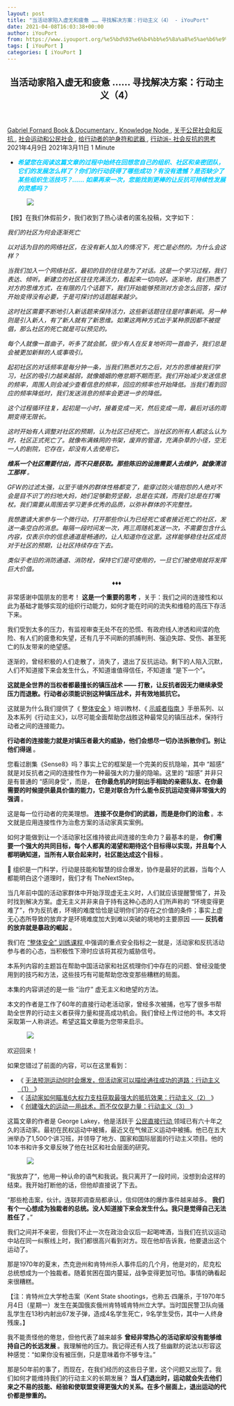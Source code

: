 ```yaml
---
layout: post
title: "当活动家陷入虚无和疲惫 …… 寻找解决方案：行动主义（4） - iYouPort"
date: 2021-04-08T16:03:38+00:00
author: iYouPort
from: https://www.iyouport.org/%e5%bd%93%e6%b4%bb%e5%8a%a8%e5%ae%b6%e9%99%b7%e5%85%a5%e8%99%9a%e6%97%a0%e5%92%8c%e7%96%b2%e6%83%ab-%e5%af%bb%e6%89%be%e8%a7%a3%e5%86%b3%e6%96%b9%e6%a1%88%ef%bc%9a%e8%a1%8c/
tags: [ iYouPort ]
categories: [ iYouPort ]
---
```


<article class="post-15723 post type-post status-publish format-standard has-post-thumbnail hentry category-book-documentary category-knowledge-node category-45 category-32 category-67 category-33 tag-activism tag-direct-action tag-resistance tag-social-engineering tag-technique" id="post-15723">
 <header class="entry-header">
  <h1 class="entry-title">
   当活动家陷入虚无和疲惫 …… 寻找解决方案：行动主义（4）
  </h1>
 </header>
 <div class="entry-meta">
  <span class="byline">
   <a href="https://www.iyouport.org/author/gabrielfornard/" rel="author" title="由Gabriel Fornard发布">
    Gabriel Fornard
   </a>
  </span>
  <span class="cat-links">
   <a href="https://www.iyouport.org/category/book-documentary/" rel="category tag">
    Book &amp; Documentary
   </a>
   ,
   <a href="https://www.iyouport.org/category/knowledge-node/" rel="category tag">
    Knowledge Node
   </a>
   ,
   <a href="https://www.iyouport.org/category/%e5%85%b3%e4%ba%8e%e5%85%ac%e6%b0%91%e7%a4%be%e4%bc%9a%e5%92%8c%e5%8f%8d%e6%8a%97/" rel="category tag">
    关于公民社会和反抗
   </a>
   ,
   <a href="https://www.iyouport.org/category/%e7%a4%be%e4%bc%9a%e8%bf%90%e5%8a%a8%e5%92%8c%e5%85%ac%e6%b0%91%e7%a4%be%e4%bc%9a/" rel="category tag">
    社会运动和公民社会
   </a>
   ,
   <a href="https://www.iyouport.org/category/%e7%bb%99%e8%a1%8c%e5%8a%a8%e8%80%85%e7%9a%84%e6%8a%a4%e8%ba%ab%e7%ac%a6%e5%92%8c%e6%ad%a6%e5%99%a8/" rel="category tag">
    给行动者的护身符和武器
   </a>
   ,
   <a href="https://www.iyouport.org/category/%e8%a1%8c%e5%8a%a8%e6%b4%be-%e7%a4%be%e4%bc%9a%e5%8f%8d%e6%8a%97%e7%9a%84%e6%80%9d%e8%80%83/" rel="category tag">
    行动派- 社会反抗的思考
   </a>
  </span>
  <span class="published-on">
   <time class="entry-date published" datetime="2021-04-09T00:03:38+08:00">
    2021年4月9日
   </time>
   <time class="updated" datetime="2021-03-11T17:19:54+08:00">
    2021年3月11日
   </time>
  </span>
  <span class="word-count">
   1 Minute
  </span>
 </div>
 <div class="entry-content">
  <ul>
   <li class="graf graf--p">
    <span style="color: #00ccff;">
     <em>
      <strong>
       希望您在阅读这篇文章的过程中始终在回想您自己的组织、社区和亲密团队，它们的发展怎么样了？你们的行动获得了哪些成功？有没有遗憾？是否缺少了某些组织生活技巧？…… 如果再来一次，您能找到更棒的让反抗可持续性发展的灵感吗？
      </strong>
     </em>
    </span>
   </li>
  </ul>
  <figure class="graf graf--figure">
   <img class="graf-image aligncenter jetpack-lazy-image" data-height="667" data-image-id="0*9wqk1vlBnDVxT3y3" data-lazy-src="https://cdn-images-1.medium.com/max/1067/0*9wqk1vlBnDVxT3y3?is-pending-load=1" data-width="1000" src="https://cdn-images-1.medium.com/max/1067/0*9wqk1vlBnDVxT3y3" srcset="data:image/gif;base64,R0lGODlhAQABAIAAAAAAAP///yH5BAEAAAAALAAAAAABAAEAAAIBRAA7"/>
   <noscript>
    <img class="graf-image aligncenter" data-height="667" data-image-id="0*9wqk1vlBnDVxT3y3" data-width="1000" src="https://cdn-images-1.medium.com/max/1067/0*9wqk1vlBnDVxT3y3"/>
   </noscript>
  </figure>
  <p class="graf graf--p">
   【按】在我们休假前夕，我们收到了热心读者的匿名投稿，文字如下：
  </p>
  <p class="graf graf--p">
   <em class="markup--em markup--p-em">
    我们的社区为何会逐渐死亡
   </em>
  </p>
  <p class="graf graf--p">
   <em class="markup--em markup--p-em">
    以对话为目的的网络社区，在没有新人加入的情况下，死亡是必然的。为什么会这样？
   </em>
  </p>
  <p class="graf graf--p">
   <em class="markup--em markup--p-em">
    当我们加入一个网络社区，最初的目的往往是为了对话。这是一个学习过程，我们表达、倾听。新建立的社区往往充满活力，看起来一切向好。逐渐地，我们熟悉了对方的思维方式，在有限的几个话题下，我们开始能够预测对方会怎么回答，探讨开始变得没有必要，于是可探讨的话题越来越少。
   </em>
  </p>
  <p class="graf graf--p">
   <em class="markup--em markup--p-em">
    这时社区需要不断地引入新话题来保持活力，这些新话题往往是时事新闻。另一种则是引入新人，有了新人就有了新思维。如果这两种方式出于某种原因都不被提倡，那么社区的死亡就是可以预见的。
   </em>
  </p>
  <p class="graf graf--p">
   <em class="markup--em markup--p-em">
    每个人就像一首曲子，听多了就会腻，很少有人在反复地听同一首曲子，我们总是会被更加新鲜的人或事吸引。
   </em>
  </p>
  <p class="graf graf--p">
   <em class="markup--em markup--p-em">
    起初社区的对话频率是每分钟一条，当我们熟悉对方之后，对方的思维被我们学习，社区的吸引力越来越弱，就像婚姻的倦怠期不期而至。我们开始减少发送信息的频率，周围人则会减少查看信息的频率，回应的频率也开始降低。当我们看到回应的频率降低时，我们发送消息的频率会更进一步的降低。
   </em>
  </p>
  <p class="graf graf--p">
   <em class="markup--em markup--p-em">
    这个过程循环往复，起初是一小时，接着变成一天，然后变成一周，最后对话的周期变得无限长。
   </em>
  </p>
  <p class="graf graf--p">
   <em class="markup--em markup--p-em">
    这时开始有人调整对社区的预期，认为社区已经死亡。当社区的所有人都这么认为时，社区正式死亡了。就像布满蛛网的书架，废弃的管道，充满杂草的小径，空无一人的剧院，它存在，却没有人去使用它。
   </em>
  </p>
  <p class="graf graf--p">
   <strong class="markup--strong markup--p-strong">
    <em class="markup--em markup--p-em">
     维系一个社区需要付出，而不只是获取。那些陈旧的设施需要人去维护，就像清洁工那样
    </em>
   </strong>
   <em class="markup--em markup--p-em">
    。
   </em>
  </p>
  <p class="graf graf--p">
   <em class="markup--em markup--p-em">
    GFW的过滤太强，以至于墙外的群体性格都变了，能穿过防火墙抱怨的人绝对不会是目不识丁的扫地大妈，她们足够勤劳坚毅，总是在实践，而我们总是在打嘴杖。我们需要从周围去学习更多优秀的品质，以弥补群体的不完整性。
   </em>
  </p>
  <p class="graf graf--p">
   <em class="markup--em markup--p-em">
    我想邀请大家参与一个微行动，打开那些你认为已经死亡或者接近死亡的社区，发送一条空白的消息。每隔一段时间发一次，两三周随机发送一次，不需要包含什么内容，仅表示你的信息通道是畅通的，让人知道你在这里。这样能够稳住社区成员对于社区的预期，让社区持续存在下去。
   </em>
  </p>
  <p class="graf graf--p">
   <em class="markup--em markup--p-em">
    类似于老旧的消防通道、消防栓，保持它们是可使用的，一旦它们被使用就将发挥巨大价值。
   </em>
  </p>
  <p class="graf graf--p" style="text-align: center;">
   ♦️♦️♦️
  </p>
  <p class="graf graf--p">
   非常感谢中国朋友的思考！
   <strong class="markup--strong markup--p-strong">
    这是一个重要的思考
   </strong>
   ，关于：我们之间的连接性和以此为基础才能够实现的组织行动能力，如何才能在时间的流失和维稳的高压下存活下来。
  </p>
  <p class="graf graf--p">
   我们受到太多的压力，有监视审查无处不在的恐慌、有政府线人渗透和间谍的危险、有人们的疲惫和失望，还有几乎不间断的抓捕判刑、强迫失踪、受伤、甚至死亡的队友带来的绝望感。
  </p>
  <p class="graf graf--p">
   逐渐的，曾经积极的人们走散了，消失了，退出了反抗运动。剩下的人陷入沉默，人们不知道接下来会发生什么，不知道谁值得信任，不知道谁 “是下一个”。
  </p>
  <p class="graf graf--p">
   <strong class="markup--strong markup--p-strong">
    这就是全世界的当权者都最擅长的镇压战术 —— 打散，让反抗者因无力继续承受压力而退散。行动者必须能识别这种镇压战术，并有效地抵抗它。
   </strong>
  </p>
  <p class="graf graf--p">
   这就是为什么我们提供了《
   <a href="https://www.iyouport.org/%e6%8a%97%e8%ae%ae%e4%b8%ad%e8%b0%a8%e9%98%b2%e5%b8%b8%e8%a7%81%e5%8d%b1%e9%99%a9%ef%bc%9a%e6%95%b4%e4%bd%93%e5%ae%89%e5%85%a8%ef%bc%8811%ef%bc%89-%e5%8d%8f%e4%bd%9c%e5%92%8c%e4%ba%92%e5%8a%a9/">
    整体安全
   </a>
   》培训教材、《
   <a href="https://www.iyouport.org/%e8%84%91%e8%a2%8b%e6%98%af%e4%ba%ba%e6%9c%80%e5%a4%a7%e7%9a%84%e5%bc%b1%e7%82%b9-%e4%ba%86%e8%a7%a3%e5%a4%b4%e7%9b%94%e5%92%8c%e4%bd%bf%e7%94%a8%e6%8a%80%e5%b7%a7%ef%bc%9a%e7%a4%ba%e5%a8%81/" rel="noopener" target="_blank">
    示威者指南
   </a>
   》手册系列、以及本系列《行动主义》，以尽可能全面帮助您战胜这种最常见的镇压战术，保持行动者之间的连接能力。
  </p>
  <p class="graf graf--p">
   <strong class="markup--strong markup--p-strong">
    行动者的连接能力就是对镇压者最大的威胁，他们会想尽一切办法拆散你们。别让他们得逞
   </strong>
   。
  </p>
  <p class="graf graf--p">
   您看过剧集《Sense8》吗？事实上它的框架是一个完美的反抗隐喻，其中 “超感” 就是对反抗者之间的连接性作为一种最强大的力量的隐喻。这里的 “超感” 并非只是有普通的 “感同身受”，而是，
   <strong class="markup--strong markup--p-strong">
    在你最危机的时刻出手相助的亲密队友、在你最需要的时候提供最具价值的能力，它是对联合为什么能令反抗运动变得非常强大的强调
   </strong>
   。
  </p>
  <p class="graf graf--p">
   这是每一位行动者的完美理想。
   <strong class="markup--strong markup--p-strong">
    连接不仅是你们的武器，而是是你们的治愈
   </strong>
   。本文就是应用连接性作为治愈方案的活动家真实案例。
  </p>
  <p class="graf graf--p">
   如何才能做到让一个活动家社区维持彼此间连接的生命力？最基本的是，
   <strong class="markup--strong markup--p-strong">
    你们需要一个强大的共同目标，每个人都真的渴望和期待这个目标得以实现，并且每个人都明确知道，当所有人联合起来时，社区能达成这个目标
   </strong>
   。
  </p>
  <p class="graf graf--p">
   📌 组织是一门科学，行动是技能和智慧的综合爆发，协作是最好的武器，当每个人都能明白这个道理时，我们才有 TheNextStep。
  </p>
  <p class="graf graf--p">
   当几年前中国的活动家群体中开始浮现虚无主义时，人们就应该提醒警惕了，并及时找到解决方案。虚无主义并非来自于持有这种心态的人们所声称的 “环境变得更难了”，作为反抗者，环境的难度恰恰是证明你们的存在之价值的条件；事实上虚无心态所导致的放弃才是环境难度加大到难以突破的境地的主要原因 ——
   <strong class="markup--strong markup--p-strong">
    反抗者的放弃就是暴政的崛起
   </strong>
   。
  </p>
  <p>
   我们在
   <a class="markup--anchor markup--p-anchor" data-href="https://www.iyouport.org/%e6%8a%97%e8%ae%ae%e4%b8%ad%e8%b0%a8%e9%98%b2%e5%b8%b8%e8%a7%81%e5%8d%b1%e9%99%a9%ef%bc%9a%e6%95%b4%e4%bd%93%e5%ae%89%e5%85%a8%ef%bc%8811%ef%bc%89-%e5%8d%8f%e4%bd%9c%e5%92%8c%e4%ba%92%e5%8a%a9/" href="https://www.iyouport.org/%e6%8a%97%e8%ae%ae%e4%b8%ad%e8%b0%a8%e9%98%b2%e5%b8%b8%e8%a7%81%e5%8d%b1%e9%99%a9%ef%bc%9a%e6%95%b4%e4%bd%93%e5%ae%89%e5%85%a8%ef%bc%8811%ef%bc%89-%e5%8d%8f%e4%bd%9c%e5%92%8c%e4%ba%92%e5%8a%a9/" rel="noopener" target="_blank">
    “整体安全” 训练课程
   </a>
   中强调的重点安全指标之一就是，活动家和反抗活动参与者的心态，当积极性下滑时应该将其视为威胁信号。
  </p>
  <p class="graf graf--p">
   本系列内容的主题旨在帮助中国活动家和社区梳理你们中存在的问题、曾经没能使用到的技巧和方法，这些技巧有可能帮助您改变那些糟糕的局面。
  </p>
  <p class="graf graf--p">
   本集的内容讲述的是一些 “治疗” 虚无主义和绝望的方法。
  </p>
  <p class="graf graf--p">
   本文的作者是工作了60年的直接行动老活动家，曾经多次被捕，也写了很多书帮助全世界的行动主义者获得力量和提高成功机会。我们曾经上传过他的书。本文将采取第一人称讲述。希望这篇文章能为您带来启示。
  </p>
  <figure class="graf graf--figure">
   <img class="graf-image aligncenter jetpack-lazy-image" data-height="667" data-image-id="0*PTT6OLZP79q65cOx" data-lazy-src="https://cdn-images-1.medium.com/max/1067/0*PTT6OLZP79q65cOx?is-pending-load=1" data-width="1000" src="https://cdn-images-1.medium.com/max/1067/0*PTT6OLZP79q65cOx" srcset="data:image/gif;base64,R0lGODlhAQABAIAAAAAAAP///yH5BAEAAAAALAAAAAABAAEAAAIBRAA7"/>
   <noscript>
    <img class="graf-image aligncenter" data-height="667" data-image-id="0*PTT6OLZP79q65cOx" data-width="1000" src="https://cdn-images-1.medium.com/max/1067/0*PTT6OLZP79q65cOx"/>
   </noscript>
  </figure>
  <p class="graf graf--p">
   欢迎回来！
  </p>
  <p class="graf graf--p">
   如果您错过了前面的内容，可以在这里看到：
  </p>
  <ul class="postList">
   <li class="graf graf--li">
    《
    <a class="markup--anchor markup--li-anchor" data-href="https://www.iyouport.org/%e6%97%a0%e6%b3%95%e9%a2%84%e6%b5%8b%e8%bf%90%e5%8a%a8%e4%bd%95%e6%97%b6%e4%bc%9a%e7%88%86%e5%8f%91%ef%bc%8c%e4%bd%86%e6%b4%bb%e5%8a%a8%e5%ae%b6%e5%8f%af%e4%bb%a5%e6%8f%8f%e7%bb%98%e9%80%9a%e5%be%80/" href="https://www.iyouport.org/%e6%97%a0%e6%b3%95%e9%a2%84%e6%b5%8b%e8%bf%90%e5%8a%a8%e4%bd%95%e6%97%b6%e4%bc%9a%e7%88%86%e5%8f%91%ef%bc%8c%e4%bd%86%e6%b4%bb%e5%8a%a8%e5%ae%b6%e5%8f%af%e4%bb%a5%e6%8f%8f%e7%bb%98%e9%80%9a%e5%be%80/" rel="noopener" target="_blank">
     无法预测运动何时会爆发，但活动家可以描绘通往成功的道路：行动主义（1）
    </a>
    》
   </li>
   <li class="graf graf--li">
    《
    <a class="markup--anchor markup--li-anchor" data-href="https://www.iyouport.org/%e6%b4%bb%e5%8a%a8%e5%ae%b6%e5%a6%82%e4%bd%95%e7%9e%84%e5%87%866%e5%a4%a7%e6%9d%83%e5%8a%9b%e6%94%af%e6%9f%b1%e8%8e%b7%e5%8f%96%e6%9c%80%e5%bc%ba%e5%a4%a7%e7%9a%84%e6%8a%b5%e6%8a%97%e6%95%88%e6%9e%9c/" href="https://www.iyouport.org/%e6%b4%bb%e5%8a%a8%e5%ae%b6%e5%a6%82%e4%bd%95%e7%9e%84%e5%87%866%e5%a4%a7%e6%9d%83%e5%8a%9b%e6%94%af%e6%9f%b1%e8%8e%b7%e5%8f%96%e6%9c%80%e5%bc%ba%e5%a4%a7%e7%9a%84%e6%8a%b5%e6%8a%97%e6%95%88%e6%9e%9c/" rel="noopener" target="_blank">
     活动家如何瞄准6大权力支柱获取最强大的抵抗效果：行动主义（2）
    </a>
    》
   </li>
   <li class="graf graf--li">
    《
    <a class="markup--anchor markup--li-anchor" data-href="https://www.iyouport.org/%e5%88%9b%e5%bb%ba%e5%bc%ba%e5%a4%a7%e7%9a%84%e8%bf%90%e5%8a%a8%e2%80%8a-%e2%80%8a%e7%94%a8%e6%88%98%e6%9c%af%ef%bc%8c%e8%80%8c%e4%b8%8d%e4%bb%85%e4%bb%85%e6%98%af%e5%8a%9b%e9%87%8f%ef%bc%9a%e8%a1%8c/" href="https://www.iyouport.org/%e5%88%9b%e5%bb%ba%e5%bc%ba%e5%a4%a7%e7%9a%84%e8%bf%90%e5%8a%a8%e2%80%8a-%e2%80%8a%e7%94%a8%e6%88%98%e6%9c%af%ef%bc%8c%e8%80%8c%e4%b8%8d%e4%bb%85%e4%bb%85%e6%98%af%e5%8a%9b%e9%87%8f%ef%bc%9a%e8%a1%8c/" rel="noopener" target="_blank">
     创建强大的运动 — 用战术，而不仅仅是力量：行动主义（3）
    </a>
    》
   </li>
  </ul>
  <p class="graf graf--p">
   这篇文章的作者是 George Lakey，他是活跃于
   <a class="markup--anchor markup--p-anchor" data-href="https://start.me/p/1kod2L/iyp-direct-action-5" href="https://start.me/p/1kod2L/iyp-direct-action-5" rel="noopener" target="_blank">
    公民直接行动
   </a>
   领域已有六十年之久的活动家。最初在民权运动中被捕，最近又在气候正义运动中被捕。他已在五大洲举办了1,500个讲习班，并领导了地方、国家和国际层面的行动主义项目。他的10本书和许多文章反映了他在社区和社会层面的研究。
  </p>
  <figure class="graf graf--figure">
   <img class="graf-image aligncenter jetpack-lazy-image" data-height="1026" data-image-id="1*EIAjWloNiaDGiSbWGteQAg.png" data-lazy-src="https://i1.wp.com/cdn-images-1.medium.com/max/1067/1*EIAjWloNiaDGiSbWGteQAg.png?w=1100&amp;is-pending-load=1#038;ssl=1" data-recalc-dims="1" data-width="1326" src="https://i1.wp.com/cdn-images-1.medium.com/max/1067/1*EIAjWloNiaDGiSbWGteQAg.png?w=1100&amp;ssl=1" srcset="data:image/gif;base64,R0lGODlhAQABAIAAAAAAAP///yH5BAEAAAAALAAAAAABAAEAAAIBRAA7"/>
   <noscript>
    <img class="graf-image aligncenter" data-height="1026" data-image-id="1*EIAjWloNiaDGiSbWGteQAg.png" data-recalc-dims="1" data-width="1326" src="https://i1.wp.com/cdn-images-1.medium.com/max/1067/1*EIAjWloNiaDGiSbWGteQAg.png?w=1100&amp;ssl=1"/>
   </noscript>
  </figure>
  <p class="graf graf--p graf--startsWithDoubleQuote">
   “我放弃了”，他用一种认命的语气和我说。我只离开了一段时间，没想到会这样的结束。我开始打断他的话，但他却直接说了下去。
  </p>
  <p class="graf graf--p graf--startsWithDoubleQuote">
   “那些枪击案，伙计。连联邦调查局都承认，信仰团体的爆炸事件越来越多。
   <strong class="markup--strong markup--p-strong">
    我们有个一心想成为独裁者的总统。没人知道接下来会发生什么。我只是觉得自己无法胜任了
   </strong>
   。”
  </p>
  <p class="graf graf--p">
   我们之间并不亲密，但我们不止一次在政治会议后一起喝啤酒，当我们在抗议运动中站在同一纠察线上时，我们都很高兴看到对方。现在他却告诉我，他要退出这个运动了。
  </p>
  <p class="graf graf--p">
   那是1970年的夏末，杰克逊州和肯特州杀人事件后的几个月，他是对的，尼克松总统想成为一个独裁者。随着贫困在国内蔓延，战争变得更加可怕。事情的确看起来很糟糕。
  </p>
  <p class="graf graf--p">
   【注：肯特州立大学枪击案（Kent State shootings，也称五·四屠杀，于1970年5月4日（星期一）发生在美国俄亥俄州肯特城肯特州立大学。当时国民警卫队向骚乱学生在13秒内射出67发子弹，造成4名学生死亡，9名学生受伤，其中一人终身残废。】
  </p>
  <p class="graf graf--p">
   我不能责怪他的倦怠，但他代表了越来越多
   <strong class="markup--strong markup--p-strong">
    曾经非常热心的活动家却没有能够维持自己的长远发展
   </strong>
   。我理解他的压力。我记得还有人找了些幽默的说法以形容这种感觉：“如果你没有被压倒，只是意味着你不够专注。”
  </p>
  <p class="graf graf--p">
   那是50年前的事了，而现在，在我们经历的这些日子里，这个问题又出现了。我们如何才能维持我们的行动主义的长期发展？
   <strong class="markup--strong markup--p-strong">
    当人们退出时，运动就会失去他们来之不易的技能、经验和使联盟变得更强大的关系。在多个层面上，退出运动的代价都是惨重的。
   </strong>
  </p>
  <figure class="graf graf--figure">
   <p>
    <figure class="wp-caption aligncenter" style="width: 615px">
     <img alt="" class="graf-image jetpack-lazy-image" data-height="769" data-image-id="0*ijRNkIGjb0Rc2xOr.png" data-lazy-src="https://i0.wp.com/cdn-images-1.medium.com/max/1067/0*ijRNkIGjb0Rc2xOr.png?resize=615%2C769&amp;is-pending-load=1#038;ssl=1" data-recalc-dims="1" data-width="615" height="769" src="https://i0.wp.com/cdn-images-1.medium.com/max/1067/0*ijRNkIGjb0Rc2xOr.png?resize=615%2C769&amp;ssl=1" srcset="data:image/gif;base64,R0lGODlhAQABAIAAAAAAAP///yH5BAEAAAAALAAAAAABAAEAAAIBRAA7" width="615"/>
     <noscript>
      <img alt="" class="graf-image" data-height="769" data-image-id="0*ijRNkIGjb0Rc2xOr.png" data-recalc-dims="1" data-width="615" height="769" src="https://i0.wp.com/cdn-images-1.medium.com/max/1067/0*ijRNkIGjb0Rc2xOr.png?resize=615%2C769&amp;ssl=1" width="615"/>
     </noscript>
     <figcaption class="wp-caption-text">
      George Lakey 在70年代
     </figcaption>
    </figure>
   </p>
  </figure>
  <p class="graf graf--p">
   好消息是，1970年版的可持续发展问题
   <strong class="markup--strong markup--p-strong">
    刺激了一个渴望找到解决方案的非正式团体
   </strong>
   。经过一年的研究和发展，1971年诞生了 “新社会运动”，即MNS。MNS成为一个全国性的活动家组织，其成员支持更大规模的运动，以改变现状。
  </p>
  <p class="graf graf--p">
   组织设计中的一些因素支持了成员的弹性。我们也犯过错误，其中有一个错误足够大，最终在近20年后结束了这个组织。但值得注意的是，即使在1988年解散后，许多MNS的成员仍继续作为活动家，与后来的运动分享他们的技能和经验。
  </p>
  <p class="graf graf--p">
   利用组织形式，教授成员如何相互支持。
  </p>
  <p class="graf graf--p">
   1969–70年在伦敦常驻、在欧洲演讲和培训时，我被荷兰的活动家团体 Shalom 所吸引，
   <strong class="markup--strong markup--p-strong">
    该组织建立了一个培训中心，为自主行动团体的网络服务。
   </strong>
   当我回到美国的时候，伴随着倦怠，我也发现有新的人主动来尝试行动主义。
  </p>
  <p class="graf graf--p">
   <strong class="markup--strong markup--p-strong">
    📌 我把一些60年代运动的老兵和几个不同的年轻活动家集群拉到了一起。我们的邀请是为了探索一个团体的成分，这个团体可以进行激进的行动，同时支持成员的可持续性。我们意识到，培训将是关键，因为它可以培养能力和技巧，从而减少不知所措。
   </strong>
  </p>
  <p class="graf graf--p">
   我们的第一个决定是采纳长期活动家 George 和 Lillian Willoughby 的建议，
   <strong class="markup--strong markup--p-strong">
    将培训与合作生活放在一起，在一个中心进行
   </strong>
   。在一个支持性的社区里一起学习，
   <strong class="markup--strong markup--p-strong">
    可以通过反复强调 “这不是你的问题，而是我们共同的问题” 来处理焦虑。我们一起学习，就能改变现状。
   </strong>
  </p>
  <p class="graf graf--p">
   📌 另一种体验这种支持的方式是通过任务集体（如果成员得到培训的话）。因为我们可以邀请全国各地的任务集体组成一个网络，开展行动，并且 — — 如果人们选择的话 — —
   <strong class="markup--strong markup--p-strong">
    大家一起生活
   </strong>
   ，我们认为 Shalom 的结构很适合我们。我们还期望费城基地（或者用今天的话说是 “中心”）能达到临界质量，然后它可以提供培训资源，支持网络中的每个人。
  </p>
  <p class="graf graf--p">
   我们在费城找到了一个便宜的社区，可以买下和租下维多利亚式的大房子进行
   <strong class="markup--strong markup--p-strong">
    合作式居住
   </strong>
   ，一栋房子里有6–10个人。我们的五间集体房屋迅速增加到10间，然后稳定在15间左右。
  </p>
  <p class="graf graf--p">
   📌 日常开支、托儿、做饭、清洁、维修等，都由每个家庭分担。这样一来个人的收入需求就急剧下降了。把生活费降下来，意味着大多数人只做兼职工作就可以赚取足够的收入，
   <strong class="markup--strong markup--p-strong">
    把剩下的时间留给组织运动的工作
   </strong>
   。
  </p>
  <p class="graf graf--p">
   这是一种自创 “基本收入” 的行动主义社区实践。下图中是一套书籍，可以在这里下载：
   <a class="markup--anchor markup--p-anchor" data-href="https://www.patreon.com/posts/qu-ta-ma-de-gong-41227057" href="https://www.patreon.com/posts/qu-ta-ma-de-gong-41227057" rel="nofollow noopener" target="_blank">
    https://www.patreon.com/posts/qu-ta-ma-de-gong-41227057
   </a>
  </p>
  <figure class="graf graf--figure">
   <img class="graf-image aligncenter jetpack-lazy-image" data-height="3605" data-image-id="1*k-uutLyzhiJWZcNddI_UPQ.png" data-lazy-src="https://i2.wp.com/cdn-images-1.medium.com/max/1067/1*k-uutLyzhiJWZcNddI_UPQ.png?w=1100&amp;is-pending-load=1#038;ssl=1" data-recalc-dims="1" data-width="1100" src="https://i2.wp.com/cdn-images-1.medium.com/max/1067/1*k-uutLyzhiJWZcNddI_UPQ.png?w=1100&amp;ssl=1" srcset="data:image/gif;base64,R0lGODlhAQABAIAAAAAAAP///yH5BAEAAAAALAAAAAABAAEAAAIBRAA7"/>
   <noscript>
    <img class="graf-image aligncenter" data-height="3605" data-image-id="1*k-uutLyzhiJWZcNddI_UPQ.png" data-recalc-dims="1" data-width="1100" src="https://i2.wp.com/cdn-images-1.medium.com/max/1067/1*k-uutLyzhiJWZcNddI_UPQ.png?w=1100&amp;ssl=1"/>
   </noscript>
  </figure>
  <p class="graf graf--p">
   📌 轻松易得的社交创造了一个
   <strong class="markup--strong markup--p-strong">
    自然的支持性的环境
   </strong>
   ，我们引进了一种
   <strong class="markup--strong markup--p-strong">
    同伴咨询方法
   </strong>
   ，解决了个人主义者试图合作时不可避免的问题。
  </p>
  <p class="graf graf--p">
   我们把我们的培训社区安置在费城一个高流动率的中产阶级和工人阶级街区，一些房地产商在我们不知情的情况下，计划把这里变成贫民窟。我们的社区组织成功地拯救了这个街区。事实上，我们当年创办的两个街区机构
   <strong class="markup--strong markup--p-strong">
    在50年后仍然在蓬勃发展
   </strong>
   。研究者 Andrew Cornell 在他的
   <a class="markup--anchor markup--p-anchor" data-href="https://www.goodreads.com/book/show/10771154-oppose-and-propose" href="https://www.goodreads.com/book/show/10771154-oppose-and-propose" rel="noopener" target="_blank">
    “反对与提议：新社会运动的教训”
   </a>
   一书中生动地展现了MNS的形象。
  </p>
  <h3 class="graf graf--p">
   <span style="color: #339966;">
    <strong class="markup--strong markup--p-strong">
     一个团队或集体的联盟网络
    </strong>
   </span>
  </h3>
  <p class="graf graf--p">
   MNS从基本型的结构变成了一个
   <strong class="markup--strong markup--p-strong">
    横向的集体网络
   </strong>
   。📌 每一个集体都是一个面对面的小组，专注于一个项目，例如一个集体组织直接行动封锁运动，促使码头工人工会罢工，声援受苦的人民；另一个集体组织了一个邻里安全计划，让我们和邻居并肩应对犯罪激增；第三个集体为全国网络做外联和沟通工作，第四个集体创办并经营 “新社会出版社”（如今仍在继续，独立运作）。还有许多其他的集体；
   <strong class="markup--strong markup--p-strong">
    每个集体一旦同意非暴力直接行动革命的整体概念的基本内容，就会自主地进行自己的工作。
   </strong>
  </p>
  <p class="graf graf--p">
   【注：这里的 “集体” 就是我们在
   <a class="markup--anchor markup--p-anchor" data-href="https://www.iyouport.org/%e6%82%a8%e9%9c%80%e8%a6%81%e7%9c%9f%e6%ad%a3%e7%9a%84-%e8%87%aa%e5%b7%b1%e4%ba%ba%ef%bc%9a%e6%95%b4%e4%bd%93%e5%ae%89%e5%85%a8%ef%bc%889%ef%bc%89-%e8%bf%9b%e5%85%a5%e6%88%98%e6%96%97%e7%8a%b6/" href="https://www.iyouport.org/%e6%82%a8%e9%9c%80%e8%a6%81%e7%9c%9f%e6%ad%a3%e7%9a%84-%e8%87%aa%e5%b7%b1%e4%ba%ba%ef%bc%9a%e6%95%b4%e4%bd%93%e5%ae%89%e5%85%a8%ef%bc%889%ef%bc%89-%e8%bf%9b%e5%85%a5%e6%88%98%e6%96%97%e7%8a%b6/" rel="noopener" target="_blank">
    “整体安全” 系列中建议的 “亲密团体”
   </a>
   】
  </p>
  <p class="graf graf--p">
   在MNS网络建立之后，新的集体申请不断加入，
   <strong class="markup--strong markup--p-strong">
    这就涉及到对话，以明确这个集体网络特征的中心共识
   </strong>
   。其中一个期望是，📌 当其中一个集体遇到困难时，其他集体的成员都愿意 “相互支持”。
  </p>
  <p class="graf graf--p">
   在我们的设计中，
   <strong class="markup--strong markup--p-strong">
    给予和接受支持是维持活动家战斗力的另一个要素
   </strong>
   。受20世纪初 Wobblies 的启发，MNS创造了一种 “输电网”，当一个集体出现问题时，其他成员就会前来输送能量。
  </p>
  <p class="graf graf--p">
   一个人成为MNS成员的唯一途径就是成为一个集体的成员。非成员以多种方式与MNS成员互动，包括住进合作社的家庭、加入合作社、参加众多的聚会、唱歌和其他社交生活。不过，在MNS决策中的发言权还是保留给那些属于相互负责的集体组织的成员。
  </p>
  <p class="graf graf--p">
   📌 这一部分的结构设计是关键。
   <strong class="markup--strong markup--p-strong">
    该组织对成员负责，而成员本身也对与他们合作最密切的人负责
   </strong>
   。这一特点提高了可靠性，从而最大限度地提高了
   <a class="markup--anchor markup--p-anchor" data-href="https://www.iyouport.org/%e6%8a%97%e8%ae%ae%e4%b8%ad%e8%b0%a8%e9%98%b2%e5%b8%b8%e8%a7%81%e5%8d%b1%e9%99%a9%ef%bc%9a%e6%95%b4%e4%bd%93%e5%ae%89%e5%85%a8%ef%bc%8811%ef%bc%89-%e5%8d%8f%e4%bd%9c%e5%92%8c%e4%ba%92%e5%8a%a9/" href="https://www.iyouport.org/%e6%8a%97%e8%ae%ae%e4%b8%ad%e8%b0%a8%e9%98%b2%e5%b8%b8%e8%a7%81%e5%8d%b1%e9%99%a9%ef%bc%9a%e6%95%b4%e4%bd%93%e5%ae%89%e5%85%a8%ef%bc%8811%ef%bc%89-%e5%8d%8f%e4%bd%9c%e5%92%8c%e4%ba%92%e5%8a%a9/" rel="noopener" target="_blank">
    安全性
   </a>
   和
   <a class="markup--anchor markup--p-anchor" data-href="https://www.iyouport.org/%e4%b8%ba%e4%bb%80%e4%b9%88%e6%88%91%e4%bb%ac%e4%ba%92%e4%b8%8d%e4%bf%a1%e4%bb%bb%ef%bc%9f/" href="https://www.iyouport.org/%e4%b8%ba%e4%bb%80%e4%b9%88%e6%88%91%e4%bb%ac%e4%ba%92%e4%b8%8d%e4%bf%a1%e4%bb%bb%ef%bc%9f/" rel="noopener" target="_blank">
    互信
   </a>
   ，这反过来又减少了焦虑和倦怠。
  </p>
  <p class="graf graf--p">
   最大限度地
   <a class="markup--anchor markup--p-anchor" data-href="https://www.iyouport.org/%e4%bb%96%e4%bb%ac%e4%b8%ba%e4%bb%80%e4%b9%88%e5%a6%82%e6%ad%a4%e7%8c%96%e7%8b%82%ef%bc%9f%e5%9b%a0%e4%b8%ba%e4%bd%a0%e4%bb%ac%e4%ba%92%e4%b8%8d%e4%bf%a1%e4%bb%bb/" href="https://www.iyouport.org/%e4%bb%96%e4%bb%ac%e4%b8%ba%e4%bb%80%e4%b9%88%e5%a6%82%e6%ad%a4%e7%8c%96%e7%8b%82%ef%bc%9f%e5%9b%a0%e4%b8%ba%e4%bd%a0%e4%bb%ac%e4%ba%92%e4%b8%8d%e4%bf%a1%e4%bb%bb/" rel="noopener" target="_blank">
    提高信任的可靠性
   </a>
   ，也使得内部冲突对成员来说是安全的，因为内部冲突是确保学习曲线稳健的关键。我们相信，当积极人士体验到自己是在积极学习和成长时，他们就不太可能倦怠了。
  </p>
  <p class="graf graf--p">
   为了加强学习，我们在MNS中建立了持续评估和反馈的期望。一个工作集体经常邀请一位主持人来
   <strong class="markup--strong markup--p-strong">
    帮助他们反思他们的工作
   </strong>
   ，包括他们的团队合作中的问题。个人有时会邀请其他人与他们见面，
   <strong class="markup--strong markup--p-strong">
    帮助他们反思个人成长中的问题。
   </strong>
  </p>
  <p class="graf graf--p">
   当我得了一种预计会要我命的癌症时，我就采用了这种方法；我的MNS成员支持小组来帮助我诚实地审视我的生活，并使自己有能力治愈。
  </p>
  <figure class="graf graf--figure">
   <p>
    <figure class="wp-caption aligncenter" style="width: 518px">
     <img alt="" class="graf-image jetpack-lazy-image" data-height="702" data-image-id="0*haW2pvm5d78_L5Z_.png" data-lazy-src="https://i1.wp.com/cdn-images-1.medium.com/max/1067/0*haW2pvm5d78_L5Z_.png?resize=518%2C702&amp;is-pending-load=1#038;ssl=1" data-recalc-dims="1" data-width="518" height="702" src="https://i1.wp.com/cdn-images-1.medium.com/max/1067/0*haW2pvm5d78_L5Z_.png?resize=518%2C702&amp;ssl=1" srcset="data:image/gif;base64,R0lGODlhAQABAIAAAAAAAP///yH5BAEAAAAALAAAAAABAAEAAAIBRAA7" width="518"/>
     <noscript>
      <img alt="" class="graf-image" data-height="702" data-image-id="0*haW2pvm5d78_L5Z_.png" data-recalc-dims="1" data-width="518" height="702" src="https://i1.wp.com/cdn-images-1.medium.com/max/1067/0*haW2pvm5d78_L5Z_.png?resize=518%2C702&amp;ssl=1" width="518"/>
     </noscript>
     <figcaption class="wp-caption-text">
      1977年7月发行的《社区》杂志，内容涉及新社会运动。
     </figcaption>
    </figure>
   </p>
  </figure>
  <h3 class="graf graf--p">
   <span style="color: #339966;">
    <strong class="markup--strong markup--p-strong">
     协作式学习
    </strong>
   </span>
  </h3>
  <p class="graf graf--p">
   📌 MNS有一个口号：“我们需要知道的大部分东西，我们还没有学会”。我们发现，
   <strong class="markup--strong markup--p-strong">
    这有助于支持认真学习、培训，也有助于可持续性
   </strong>
   。当我们的表现不能完全满足需求和期望时，焦头烂额中可能就会放弃自己。成员们发现，
   <strong class="markup--strong markup--p-strong">
    这个口号蕴含着宽恕。
   </strong>
  </p>
  <p class="graf graf--p">
   与高中和大学的个人主义学习不同，
   <strong class="markup--strong markup--p-strong">
    MNS的
   </strong>
   <a class="markup--anchor markup--p-anchor" data-href="https://www.iyouport.org/%e8%a2%ab%e5%8e%8b%e8%bf%ab%e8%80%85%e7%9a%84%e6%95%99%e8%82%b2%e5%ad%a6%ef%bc%8c%e5%92%8c%e9%ab%98%e7%ba%a7%e4%bc%a0%e5%8d%95/" href="https://www.iyouport.org/%e8%a2%ab%e5%8e%8b%e8%bf%ab%e8%80%85%e7%9a%84%e6%95%99%e8%82%b2%e5%ad%a6%ef%bc%8c%e5%92%8c%e9%ab%98%e7%ba%a7%e4%bc%a0%e5%8d%95/" rel="noopener" target="_blank">
    <strong class="markup--strong markup--p-strong">
     学习方式
    </strong>
   </a>
   <strong class="markup--strong markup--p-strong">
    是协作式的
   </strong>
   。成员们自己报名参加宏观分析研讨会的其中一个小组，研究影响我们成功机会的大力量。宏观分析研讨会主要是由 Bill Moyer 发起的，他在马丁·路德·金的联盟网络中看到了宏观层面对活动家的重要性，以及通过MNS进一步提高能力的方法。
  </p>
  <p class="graf graf--p">
   <strong class="markup--strong markup--p-strong">
    📌 MNS的变革理论是通过放弃单一的典型活动家对分析问题的关注来支持可持续性发展
   </strong>
   。我们的选择是A/V/S：分析、愿景和战略。对愿景的强调使我们与奥林匹克运动员的教练保持一致。
   <a class="markup--anchor markup--p-anchor" data-href="https://www.iyouport.org/%e7%9f%a5%e5%b7%b1%e7%9f%a5%e5%bd%bc%ef%bc%8c%e6%98%af%e6%9c%89%e6%95%88%e8%a1%8c%e5%8a%a8%e7%ad%96%e5%88%92%e7%9a%84%e7%ac%ac%e4%b8%80%e6%ad%a5%ef%bc%9a%e6%95%b4%e4%bd%93%e5%ae%89%e5%85%a8%ef%bc%883/" href="https://www.iyouport.org/%e7%9f%a5%e5%b7%b1%e7%9f%a5%e5%bd%bc%ef%bc%8c%e6%98%af%e6%9c%89%e6%95%88%e8%a1%8c%e5%8a%a8%e7%ad%96%e5%88%92%e7%9a%84%e7%ac%ac%e4%b8%80%e6%ad%a5%ef%bc%9a%e6%95%b4%e4%bd%93%e5%ae%89%e5%85%a8%ef%bc%883/" rel="noopener" target="_blank">
    阐明并尽可能地实现胜利的愿景
   </a>
   。
  </p>
  <p class="graf graf--p">
   📌 同样重要的是制
   <a class="markup--anchor markup--p-anchor" data-href="https://www.iyouport.org/%e7%a1%ae%e5%ae%9a%e5%8f%98%e5%8c%96%e7%9a%84%e6%9d%a0%e6%9d%86%ef%bc%9a%e4%bf%a1%e6%81%af%e8%a1%8c%e5%8a%a8%e4%b8%bb%e4%b9%89%e6%8c%87%e5%8d%97%ef%bc%882%ef%bc%89-%e6%88%98%e7%95%a5%e6%95%88/" href="https://www.iyouport.org/%e7%a1%ae%e5%ae%9a%e5%8f%98%e5%8c%96%e7%9a%84%e6%9d%a0%e6%9d%86%ef%bc%9a%e4%bf%a1%e6%81%af%e8%a1%8c%e5%8a%a8%e4%b8%bb%e4%b9%89%e6%8c%87%e5%8d%97%ef%bc%882%ef%bc%89-%e6%88%98%e7%95%a5%e6%95%88/" rel="noopener" target="_blank">
    定一个达到目标的战略
   </a>
   。研讨会强调，如果我们要做出我们想要的改变程度，战略和愿景与分析同样重要。
  </p>
  <p class="graf graf--p">
   宏观分析研讨会教会人们如何在小团体中学习，就像MNS组织者在直接行动的情况下鼓励人群形成面对面的
   <a class="markup--anchor markup--p-anchor" data-href="https://www.iyouport.org/%e6%82%a8%e9%9c%80%e8%a6%81%e7%9c%9f%e6%ad%a3%e7%9a%84-%e8%87%aa%e5%b7%b1%e4%ba%ba%ef%bc%9a%e6%95%b4%e4%bd%93%e5%ae%89%e5%85%a8%ef%bc%889%ef%bc%89-%e8%bf%9b%e5%85%a5%e6%88%98%e6%96%97%e7%8a%b6/" href="https://www.iyouport.org/%e6%82%a8%e9%9c%80%e8%a6%81%e7%9c%9f%e6%ad%a3%e7%9a%84-%e8%87%aa%e5%b7%b1%e4%ba%ba%ef%bc%9a%e6%95%b4%e4%bd%93%e5%ae%89%e5%85%a8%ef%bc%889%ef%bc%89-%e8%bf%9b%e5%85%a5%e6%88%98%e6%96%97%e7%8a%b6/" rel="noopener" target="_blank">
    亲密团队
   </a>
   一样。
   <strong class="markup--strong markup--p-strong">
    小团体所能给予的支持程度是无可替代的。调查作战情况的军事研究人员已经吸取了这一教训 — — 面对面的小组合作是最有效的帮助士兵减少恐惧、并保持战斗力与挑战精神的方法。
   </strong>
  </p>
  <p class="graf graf--p">
   MNS成员对当时大多数活动家所能获得的培训质量都不满意，他们组成了一个培训集体，研究成人学习，阅读 Paolo Freire，从瑞典活动家和民权运动中学习经验教训，并
   <strong class="markup--strong markup--p-strong">
    创造了改善培训的体验方法
   </strong>
   。
  </p>
  <p class="graf graf--p">
   因此，培训对MNS与新兴的反核运动建立联系并施加影响，至关重要。
  </p>
  <p class="graf graf--p">
   当MNS成员与蛤壳同盟中的数千名反核活动家一起被关押在新罕布什尔州的军械库中时，他们就在那个临时监狱里为蛤壳同盟的亲密团队举办了数小时的培训课程。
  </p>
  <p class="graf graf--p">
   全国各地的培训协助草根反核运动保持草根性，并取得胜利。即使在今天，年轻的气候组织者 Leif Taranta 依然报告说，
   <strong class="markup--strong markup--p-strong">
    对蛤壳同盟的记忆使其更容易招募新的英格兰反抗者加入今天的气候正义斗争。
   </strong>
  </p>
  <p class="graf graf--p">
   【注：对于蛤壳同盟，在本系列第1集中看到《
   <a class="markup--anchor markup--p-anchor" data-href="https://www.iyouport.org/%e6%97%a0%e6%b3%95%e9%a2%84%e6%b5%8b%e8%bf%90%e5%8a%a8%e4%bd%95%e6%97%b6%e4%bc%9a%e7%88%86%e5%8f%91%ef%bc%8c%e4%bd%86%e6%b4%bb%e5%8a%a8%e5%ae%b6%e5%8f%af%e4%bb%a5%e6%8f%8f%e7%bb%98%e9%80%9a%e5%be%80/" href="https://www.iyouport.org/%e6%97%a0%e6%b3%95%e9%a2%84%e6%b5%8b%e8%bf%90%e5%8a%a8%e4%bd%95%e6%97%b6%e4%bc%9a%e7%88%86%e5%8f%91%ef%bc%8c%e4%bd%86%e6%b4%bb%e5%8a%a8%e5%ae%b6%e5%8f%af%e4%bb%a5%e6%8f%8f%e7%bb%98%e9%80%9a%e5%be%80/" rel="noopener" target="_blank">
    无法预测运动何时会爆发，但活动家可以描绘通往成功的道路：行动主义（1）
   </a>
   》】
  </p>
  <h3 class="graf graf--p">
   <span style="color: #339966;">
    <strong class="markup--strong markup--p-strong">
     压迫/解放
    </strong>
   </span>
  </h3>
  <p class="graf graf--p">
   MNS重视帮助人们从性别主义、种族主义、阶级主义和同性恋仇恨中解放出来，因为它知道，
   <strong class="markup--strong markup--p-strong">
    这些负担和其他负担会拖累我们，导致疲惫不堪；并且，在这些问题上的工作很可能会造成分裂，而且确实使一些组织分崩离析，使个人陷入困境。
   </strong>
  </p>
  <p class="graf graf--p">
   📌 MNS知道这一点，因此强调团结 — — 我们彼此之间的斗争需要承认，从根本上说，我们是盟友。
  </p>
  <p class="graf graf--p">
   即使在MNS成立的同时，女性权利运动也在加速发展，我们迅速成立了男性支持小组，协助处理女性的强大话语权，以及集体和合作生活中不可避免的性别冲突。期待压迫者群体的成员以及被压迫群体的成员能够组成支持团体，这就成为了对可持续性的支持。
  </p>
  <p class="graf graf--p">
   我们对待阶级的方法与马克思主义研究有明显的不同。MNS与广大成员的工作是
   <strong class="markup--strong markup--p-strong">
    高度体验性的
   </strong>
   — — 正如工人阶级成员喜欢说的那样，“脚踏实地”。随着我们认识的加深，我们注意到，📌 关于其他形式的压迫的权力斗争经常被阶级主义模式所破坏。其中一种表现方式就是竞争。
   <strong class="markup--strong markup--p-strong">
    “我遭受的压迫比你的更重要，我应该得到优先关注” …… 试图分裂受压迫等级的做法是可笑的，权力斗争并不是要争夺食物链的顶端。
   </strong>
  </p>
  <p class="graf graf--p">
   为了处理这种复杂性，MNS的反抗工作每次只集中在一个压迫领域上。在70年代初，性别歧视是主要工作，然后随着在这一领域取得的成果，我们用演讲、非正式的对抗、和必不可少的支持小组来解决同性恋恐惧症问题。经过艰苦的工作和可见的进展，MNS转向抵制阶级主义和种族主义。
  </p>
  <p class="graf graf--p">
   MNS愿意对冲突说 “是”，并强调加入和区别对待的价值，支
   <strong class="markup--strong markup--p-strong">
    持其成员不仅作为活动家、也作为普通人得到成长
   </strong>
   。通过每次主要关注一种压迫，成员们能够看到解放进程中的共同点和不同点，
   <strong class="markup--strong markup--p-strong">
    不仅是作为遭受虐待的人、并且作为盟友，都得到了成长，
   </strong>
   并以支持自己作为活动家的个人力量和效力的方式从伤害中恢复过来 — —
   <strong class="markup--strong markup--p-strong">
    反抗是最好的疗愈
   </strong>
   。
  </p>
  <h3 class="graf graf--p">
   <span style="color: #339966;">
    <strong class="markup--strong markup--p-strong">
     可持续发展要素
    </strong>
   </span>
  </h3>
  <p class="graf graf--p">
   📌 MNS处理了许多分歧，并试图保持一种
   <strong class="markup--strong markup--p-strong">
    对冲突友好的内部文化
   </strong>
   ，同时以高度严格的方式确定其组织任务，从而保持团结。
  </p>
  <p class="graf graf--p">
   服务于人民的运动，促进非暴力直接行动。
  </p>
  <p class="graf graf--p">
   在整个70年代和80年代，MNS一直在 “在超常发挥”。然而，
   <strong class="markup--strong markup--p-strong">
    形势在变，组织也需要不断改进自己
   </strong>
   。
  </p>
  <p class="graf graf--p">
   📌 当MNS试图改变时，我们发现自己从一开始就被我们对共识决策的承诺所牵制了。
   <strong class="markup--strong markup--p-strong">
    这种选择与试图让每个成员都获得归属感是一致的，因为我们相信，归属感有助于维持人们的斗争。然而，这一结构性因素却阻碍了必要的内部改革，由此可见，即使是极少数人也会阻碍前进的步伐
   </strong>
   。
  </p>
  <p class="graf graf--p">
   📌 一个致力于实现变革的组织的固有结构却使它不能改变其自己，这是非常矛盾的。作为推动MNS创建的人，我觉得我有责任推动它的解散，并帮助这个组织在1988年偃旗息鼓。
  </p>
  <p class="graf graf--p">
   从那时起，我就一直为我们所做的许多实验感到骄傲。在后来的组织环境中，
   <strong class="markup--strong markup--p-strong">
    我看到我们的许多设计元素运作良好，为人们提供了强有力的支持，否则他们可能会让步于无望或发现自己被内心的冲突所阻碍
   </strong>
   。我现在很想知道，MNS曾经认为的有价值的对可持续行动主义的支持，其中哪些部分会对今天重新面对这个问题的组织有借鉴价值。
  </p>
  <h3 class="graf graf--p">
   <span style="color: #339966;">
    <strong class="markup--strong markup--p-strong">
     现在就生活在革命中
    </strong>
   </span>
  </h3>
  <p class="graf graf--p">
   如果抱有很大的期望，当结果不如预期时，人们就有可能产生倦怠感。渐进主义者的解决方案是放弃大的愿望；而
   <strong class="markup--strong markup--p-strong">
    作为变革推动者，MNS的解决方案有两个部分，这两个部分都使我们与我们的愿望愿景保持着持续的连接。它们中的每一个都可能适用于现在的行动主义组织。
   </strong>
  </p>
  <p class="graf graf--p">
   📌 MNS解决方案的第一部分是
   <strong class="markup--strong markup--p-strong">
    努力采取任何可实现的步骤
   </strong>
   ，从战略上帮助建立必要的群众运动，以实现所需的制度变革。一个希望被纳入到MNS网络的新集体需要解释其工作如何增加革命的机会。我们的变革理论提供了一些例子：
   <strong class="markup--strong markup--p-strong">
    可以建立非暴力直接行动运动，可以成为革命愿景的替代机构，以及基层活动家领导力发展的培训
   </strong>
   。
  </p>
  <p class="graf graf--p">
   这些活动都不能替代所需的革命，而是作为实现革命的步骤。在每一步我们都可以宣布胜利，同时肯定这些步骤通向的地方：我们的最大愿望。
  </p>
  <p class="graf graf--p">
   📌 MNS解决方案的第二部分是 “现在就生活在革命中”。
   <strong class="markup--strong markup--p-strong">
    我们在工作和日常生活的集体现实中寻找品尝自由解放的方法
   </strong>
   。在监狱里唱歌，在聚会上跳舞，利用我们的精神实践，在被解放的关系中爱，让成员们体验到了我们期望有一天会成为每个人共同拥有的东西：在新社会的机构支持下，以尊重和平等的方式生活在一起。
  </p>
  <p class="graf graf--p">
   我记得有一次全国性的联盟网络会议，我们在午饭后聚在一起办事，照例在一圈歌声中开始。歌声一曲接一曲，斗志昂扬，有的成员手舞足蹈，穿梭其中，议程在平时守时的小组里过了一个多小时才开始，因为一圈光芒四射的面孔自发地占据了先机。
  </p>
  <p class="graf graf--p">
   <strong class="markup--strong markup--p-strong">
    当我们以一种难以言表的精神相互接触时，我们的高远志向被重新唤醒，同时也坚定了继续为未来的革命承担必要风险的决心。
   </strong>
  </p>
  <p class="graf graf--p">
   📌 希望您在阅读这篇文章的过程中始终在回想您自己的组织、社区和亲密团队，它们的发展怎么样了？你们的行动获得了哪些成功？有没有遗憾？是否缺少了某些组织生活技巧？…… 如果再来一次，您能找到更棒的让反抗可持续性发展的灵感吗？⚪️
  </p>
  <p>
   <em>
    —— 未完待续 ——
   </em>
  </p>
  <div id="atatags-1611829871-60afa19d4ef04">
  </div>
  <div class="sharedaddy sd-sharing-enabled">
   <div class="robots-nocontent sd-block sd-social sd-social-icon sd-sharing">
    <h3 class="sd-title">
     共享此文章：
    </h3>
    <div class="sd-content">
     <ul>
      <li class="share-twitter">
       <a class="share-twitter sd-button share-icon no-text" data-shared="sharing-twitter-15723" href="https://www.iyouport.org/%e5%bd%93%e6%b4%bb%e5%8a%a8%e5%ae%b6%e9%99%b7%e5%85%a5%e8%99%9a%e6%97%a0%e5%92%8c%e7%96%b2%e6%83%ab-%e5%af%bb%e6%89%be%e8%a7%a3%e5%86%b3%e6%96%b9%e6%a1%88%ef%bc%9a%e8%a1%8c/?share=twitter" rel="nofollow noopener noreferrer" target="_blank" title="点击分享到Twitter">
        <span>
        </span>
        <span class="sharing-screen-reader-text">
         点击分享到Twitter（在新窗口中打开）
        </span>
       </a>
      </li>
      <li class="share-facebook">
       <a class="share-facebook sd-button share-icon no-text" data-shared="sharing-facebook-15723" href="https://www.iyouport.org/%e5%bd%93%e6%b4%bb%e5%8a%a8%e5%ae%b6%e9%99%b7%e5%85%a5%e8%99%9a%e6%97%a0%e5%92%8c%e7%96%b2%e6%83%ab-%e5%af%bb%e6%89%be%e8%a7%a3%e5%86%b3%e6%96%b9%e6%a1%88%ef%bc%9a%e8%a1%8c/?share=facebook" rel="nofollow noopener noreferrer" target="_blank" title="点击分享到 Facebook ">
        <span>
        </span>
        <span class="sharing-screen-reader-text">
         点击分享到 Facebook （在新窗口中打开）
        </span>
       </a>
      </li>
      <li class="share-end">
      </li>
     </ul>
    </div>
   </div>
  </div>
  <div class="sharedaddy sd-block sd-like jetpack-likes-widget-wrapper jetpack-likes-widget-unloaded" data-name="like-post-frame-161182987-15723-60afa19d4f9f7" data-src="https://widgets.wp.com/likes/#blog_id=161182987&amp;post_id=15723&amp;origin=www.iyouport.org&amp;obj_id=161182987-15723-60afa19d4f9f7" id="like-post-wrapper-161182987-15723-60afa19d4f9f7">
   <h3 class="sd-title">
    赞过：
   </h3>
   <div class="likes-widget-placeholder post-likes-widget-placeholder" style="height: 55px;">
    <span class="button">
     <span>
      赞
     </span>
    </span>
    <span class="loading">
     正在加载……
    </span>
   </div>
   <span class="sd-text-color">
   </span>
   <a class="sd-link-color">
   </a>
  </div>
  <div class="jp-relatedposts" id="jp-relatedposts">
   <h3 class="jp-relatedposts-headline">
    <em>
     相关
    </em>
   </h3>
  </div>
 </div>
 <div class="entry-footer">
  <ul class="post-tags light-text">
   <li>
    Tagged
   </li>
   <li>
    <a href="https://www.iyouport.org/tag/activism/" rel="tag">
     Activism
    </a>
   </li>
   <li>
    <a href="https://www.iyouport.org/tag/direct-action/" rel="tag">
     direct action
    </a>
   </li>
   <li>
    <a href="https://www.iyouport.org/tag/resistance/" rel="tag">
     Resistance
    </a>
   </li>
   <li>
    <a href="https://www.iyouport.org/tag/social-engineering/" rel="tag">
     social engineering
    </a>
   </li>
   <li>
    <a href="https://www.iyouport.org/tag/technique/" rel="tag">
     technique
    </a>
   </li>
  </ul>
 </div>
 <div class="entry-author-wrapper">
  <div class="site-posted-on">
   <strong>
    Published
   </strong>
   <time class="entry-date published" datetime="2021-04-09T00:03:38+08:00">
    2021年4月9日
   </time>
   <time class="updated" datetime="2021-03-11T17:19:54+08:00">
    2021年3月11日
   </time>
  </div>
 </div>
</article>

